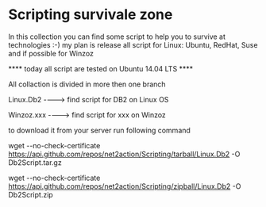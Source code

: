 # Scripting survivale zone

In this collection you can find some script to help you to survive at technologies :-)
my plan is release all script for Linux: Ubuntu, RedHat, Suse and if possible for Winzoz

 **** today all script are tested on Ubuntu 14.04 LTS ****
 
 All collaction is divided in more then one branch
 
 Linux.Db2 ----> find script for DB2 on Linux OS
 
 Winzoz.xxx ----> find script for xxx on Winzoz

to download it from your server run following command


wget --no-check-certificate  https://api.github.com/repos/net2action/Scripting/tarball/Linux.Db2  -O Db2Script.tar.gz

wget --no-check-certificate  https://api.github.com/repos/net2action/Scripting/zipball/Linux.Db2 -O Db2Script.zip
